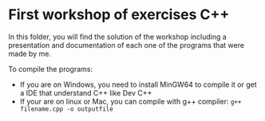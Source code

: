 # First workshop of exercises C++

In this folder, you will find the solution of the workshop including a presentation and documentation of each one of the programs that were made by me. 

To compile the programs:
* If you are on Windows, you need to install MinGW64 to compile it or get a IDE that understand C++ like Dev C++
* If your are on linux or  Mac, you can compile with g++ compiler: ```g++ filename.cpp -o outputfile```

